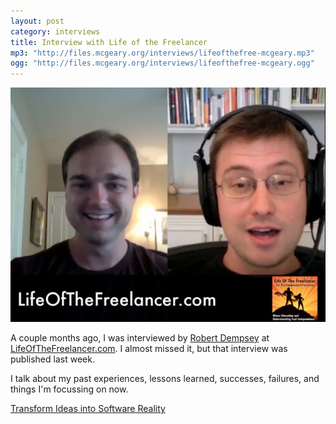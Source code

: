 ```yaml
---
layout: post
category: interviews
title: Interview with Life of the Freelancer
mp3: "http://files.mcgeary.org/interviews/lifeofthefree-mcgeary.mp3"
ogg: "http://files.mcgeary.org/interviews/lifeofthefree-mcgeary.ogg"
---
```

[![Video](/images/interviews/lifeofthefreelancer.jpg)][interview]

A couple months ago, I was interviewed by
[Robert Dempsey](http://twitter.com/rdempsey) at
[LifeOfTheFreelancer.com](http://lifeofthefreelancer.com/).  I almost missed it,
but that interview was published last week.

I talk about my past experiences, lessons learned, successes, failures, and
things I'm focussing on now.

[Transform Ideas into Software Reality][interview]

[interview]: http://lifeofthefreelancer.com/software-development-consulting-with-ryan-mcgeary/ "Transform Ideas into Software Reality"
